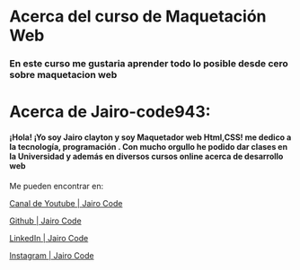 # Acerca del curso de Maquetación Web
### En este curso me gustaria aprender todo lo posible desde cero sobre maquetacion web

# Acerca de Jairo-code943:
#### ¡Hola! ¡Yo soy Jairo clayton y soy Maquetador web Html,CSS!  me dedico a la tecnología, programación . Con mucho orgullo he podido dar clases en la Universidad y además en diversos cursos online acerca de desarrollo web

Me pueden encontrar en: 

[Canal de Youtube | Jairo Code](https://www.youtube.com/channel/UCeSH2aId__AyD4M6Ulnjyew)

[Github | Jairo Code](https://github.com/Jairo-code943)

[LinkedIn | Jairo Code](https://www.linkedin.com/in/jairo-clayton-689648142/)

[Instagram | Jairo Code](https://www.instagram.com/claytonjairo_dc/)